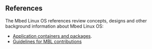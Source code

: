 ## References

The Mbed Linux OS references review concepts, designs and other background information about Mbed Linux OS:

* [Application containers and packages](../references/application-containers-and-packages.html).
* [Guidelines for MBL contributions](,./references/contribution-guidelines.html)
